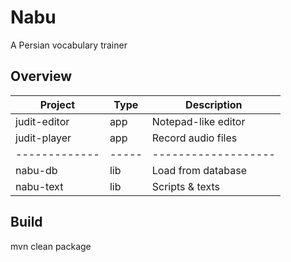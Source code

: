 # Nabu
A Persian vocabulary trainer

## Overview
| Project       | Type  | Description         |
| ------------- | ----- | ------------------- |
| judit-editor  | app   | Notepad-like editor |
| judit-player  | app   | Record audio files  |
| ------------- | ----- | ------------------- |
| nabu-db       | lib   | Load from database  |
| nabu-text     | lib   | Scripts & texts     |

## Build
mvn clean package
